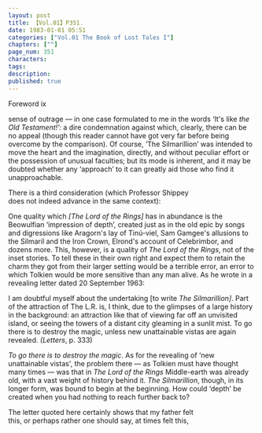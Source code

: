 ```yaml
---
layout: post
title: 【Vol.01】P351.
date: 1983-01-01 05:51
categories: ["Vol.01 The Book of Lost Tales I"]
chapters: [""]
page_num: 351
characters: 
tags: 
description: 
published: true
---
```


<p style="text-indent: 0;">
Foreword ix
</p>

sense of outrage — in one case formulated to me in the words ‘It's like <I>the Old Testament!’:</I> a dire condemnation against which, clearly, there can be no appeal (though this reader cannot have got very far before being overcome by the comparison). Of course, ‘The Silmarillion’ was intended to move the heart and the imagination, directly, and without peculiar effort or the possession of unusual faculties; but its mode is inherent, and it may be doubted whether any ‘approach’ to it can greatly aid those who find it unapproachable.

There is a third consideration (which Professor Shippey<BR>does not indeed advance in the same context):

One quality which <I>[The Lord of the Rings]</I> has in abundance is the Beowulfian ‘impression of depth’, created just as in the old epic by songs and digressions like Aragorn's lay of Tinú-viel, Sam Gamgee's allusions to the Silmaril and the Iron Crown, Elrond's account of Celebrimbor, and dozens more. This, however, is a quality of <I>The Lord of the Rings</I>, not of the inset stories. To tell these in their own right and expect them to retain the charm they got from their larger setting would be a terrible error, an error to which Tolkien would be more sensitive than any man alive. As he wrote in a revealing letter dated 20 September 1963:

I am doubtful myself about the undertaking [to write <I>The Silmarillion]</I>. Part of the attraction of The L.R. is, I think, due to the glimpses of a large history in the background: an attraction like that of viewing far off an unvisited island, or seeing the towers of a distant city gleaming in a sunlit mist. To go there is to destroy the magic, unless new unattainable vistas are again revealed. <I>(Letters</I>, p. 333)

<I>To go there is to destroy the magic</I>. As for the revealing of ‘new unattainable vistas', the problem there — as Tolkien must have thought many times — was that in <I>The Lord of the Rings</I> Middle-earth was already old, with a vast weight of history behind it. <I>The Silmarillion</I>, though, in its longer form, was bound to begin at the beginning. How could ‘depth’ be created when you had nothing to reach further back to?

The letter quoted here certainly shows that my father felt<BR>this, or perhaps rather one should say, at times felt this,

